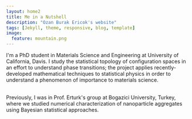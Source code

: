 ```yaml
---
layout: home2
title: Me in a Nutshell
description: "Ozan Burak Ericok's website"
tags: [Jekyll, theme, responsive, blog, template]
image:
  feature: mountain.png
---
```


I'm a PhD student in Materials Science and Engineering at University of California, Davis. I study the statistical topology of configuration spaces in an effort to understand phase transitions; the project applies recently-developed mathematical techniques to statistical physics in order to understand a phenomenon of importance to materials science. 

<br />
Previously, I was in Prof. Erturk's group at Bogazici University, Turkey, where we studied numerical characterization of nanoparticle aggregates using Bayesian statistical approaches. 


